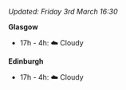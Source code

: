 *Updated: Friday 3rd March 16:30*

**Glasgow**

* 17h - 4h: :cloud: Cloudy

**Edinburgh**

* 17h - 4h: :cloud: Cloudy
